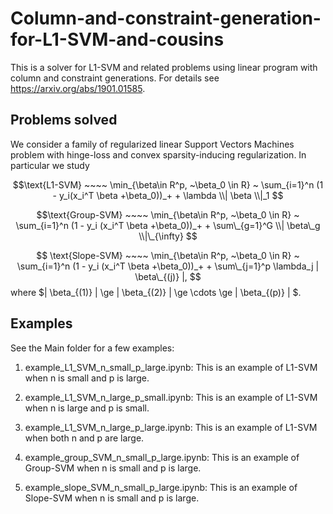 
<script type="text/javascript" src="http://cdn.mathjax.org/mathjax/latest/MathJax.js?config=default"></script>

# Column-and-constraint-generation-for-L1-SVM-and-cousins
This is a solver for L1-SVM and related problems using linear program with column and constraint generations. For details see https://arxiv.org/abs/1901.01585. 

## Problems solved

We consider a family of regularized linear Support Vectors Machines problem with hinge-loss and convex sparsity-inducing regularization. In particular we study 


$$\text{L1-SVM} ~~~~ \min_{\beta\in R^p, ~\beta_0 \in R} ~ \sum_{i=1}^n (1 - y_i(x_i^T \beta +\beta_0))_+ + \lambda \\| \beta \\|_1 $$

$$\text{Group-SVM} ~~~~ \min_{\beta\in R^p, ~\beta_0 \in R} ~ \sum_{i=1}^n (1 - y_i (x_i^T \beta +\beta_0))_+ + \sum\_{g=1}^G \\| \beta\_g \\|\_{\infty} $$

$$
\text{Slope-SVM} ~~~~ \min_{\beta\in R^p, ~\beta_0 \in R} ~ \sum_{i=1}^n (1 - y_i (x_i^T \beta +\beta_0))_+  + \sum\_{j=1}^p \lambda_j | \beta\_{(j)} |,
$$
where $| \beta\_{(1)} | \ge | \beta\_{(2)} | \ge \cdots \ge | \beta\_{(p)} |  $. 




## Examples

See the Main folder for a few examples:

1. example_L1_SVM_n_small_p_large.ipynb: This is an example of L1-SVM when n is small and p is large. 

2. example_L1_SVM_n_large_p_small.ipynb: This is an example of L1-SVM when n is large and p is small. 

3. example_L1_SVM_n_large_p_large.ipynb: This is an example of L1-SVM when both n and p are large. 

4. example_group_SVM_n_small_p_large.ipynb: This is an example of Group-SVM when n is small and p is large. 

5. example_slope_SVM_n_small_p_large.ipynb: This is an example of Slope-SVM when n is small and p is large. 




